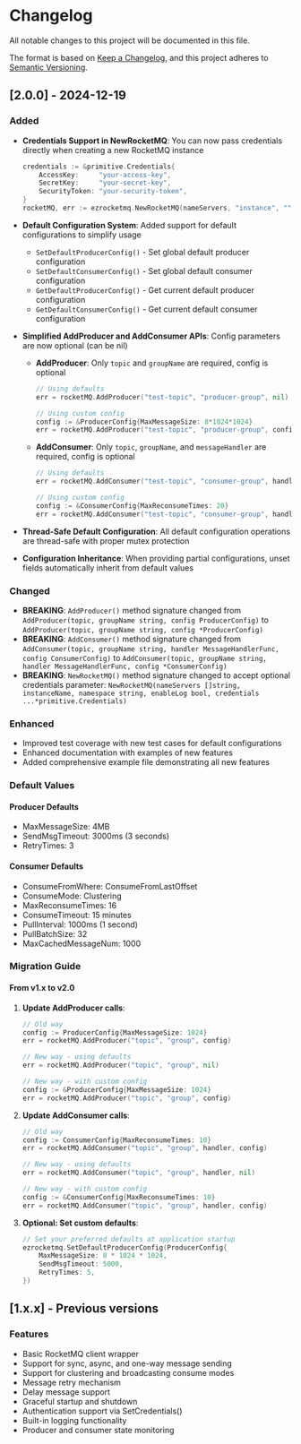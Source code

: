 # Changelog

All notable changes to this project will be documented in this file.

The format is based on [Keep a Changelog](https://keepachangelog.com/en/1.0.0/),
and this project adheres to [Semantic Versioning](https://semver.org/spec/v2.0.0.html).

## [2.0.0] - 2024-12-19

### Added
- **Credentials Support in NewRocketMQ**: You can now pass credentials directly when creating a new RocketMQ instance
  ```go
  credentials := &primitive.Credentials{
      AccessKey:     "your-access-key",
      SecretKey:     "your-secret-key",
      SecurityToken: "your-security-token",
  }
  rocketMQ, err := ezrocketmq.NewRocketMQ(nameServers, "instance", "", true, credentials)
  ```

- **Default Configuration System**: Added support for default configurations to simplify usage
  - `SetDefaultProducerConfig()` - Set global default producer configuration
  - `SetDefaultConsumerConfig()` - Set global default consumer configuration
  - `GetDefaultProducerConfig()` - Get current default producer configuration
  - `GetDefaultConsumerConfig()` - Get current default consumer configuration

- **Simplified AddProducer and AddConsumer APIs**: Config parameters are now optional (can be nil)
  - **AddProducer**: Only `topic` and `groupName` are required, config is optional
    ```go
    // Using defaults
    err = rocketMQ.AddProducer("test-topic", "producer-group", nil)
    
    // Using custom config
    config := &ProducerConfig{MaxMessageSize: 8*1024*1024}
    err = rocketMQ.AddProducer("test-topic", "producer-group", config)
    ```
  
  - **AddConsumer**: Only `topic`, `groupName`, and `messageHandler` are required, config is optional
    ```go
    // Using defaults
    err = rocketMQ.AddConsumer("test-topic", "consumer-group", handler, nil)
    
    // Using custom config
    config := &ConsumerConfig{MaxReconsumeTimes: 20}
    err = rocketMQ.AddConsumer("test-topic", "consumer-group", handler, config)
    ```

- **Thread-Safe Default Configuration**: All default configuration operations are thread-safe with proper mutex protection

- **Configuration Inheritance**: When providing partial configurations, unset fields automatically inherit from default values

### Changed
- **BREAKING**: `AddProducer()` method signature changed from `AddProducer(topic, groupName string, config ProducerConfig)` to `AddProducer(topic, groupName string, config *ProducerConfig)`
- **BREAKING**: `AddConsumer()` method signature changed from `AddConsumer(topic, groupName string, handler MessageHandlerFunc, config ConsumerConfig)` to `AddConsumer(topic, groupName string, handler MessageHandlerFunc, config *ConsumerConfig)`
- **BREAKING**: `NewRocketMQ()` method signature changed to accept optional credentials parameter: `NewRocketMQ(nameServers []string, instanceName, namespace string, enableLog bool, credentials ...*primitive.Credentials)`

### Enhanced
- Improved test coverage with new test cases for default configurations
- Enhanced documentation with examples of new features
- Added comprehensive example file demonstrating all new features

### Default Values
#### Producer Defaults
- MaxMessageSize: 4MB
- SendMsgTimeout: 3000ms (3 seconds)
- RetryTimes: 3

#### Consumer Defaults
- ConsumeFromWhere: ConsumeFromLastOffset
- ConsumeMode: Clustering
- MaxReconsumeTimes: 16
- ConsumeTimeout: 15 minutes
- PullInterval: 1000ms (1 second)
- PullBatchSize: 32
- MaxCachedMessageNum: 1000

### Migration Guide

#### From v1.x to v2.0

1. **Update AddProducer calls**:
   ```go
   // Old way
   config := ProducerConfig{MaxMessageSize: 1024}
   err = rocketMQ.AddProducer("topic", "group", config)
   
   // New way - using defaults
   err = rocketMQ.AddProducer("topic", "group", nil)
   
   // New way - with custom config
   config := &ProducerConfig{MaxMessageSize: 1024}
   err = rocketMQ.AddProducer("topic", "group", config)
   ```

2. **Update AddConsumer calls**:
   ```go
   // Old way
   config := ConsumerConfig{MaxReconsumeTimes: 10}
   err = rocketMQ.AddConsumer("topic", "group", handler, config)
   
   // New way - using defaults
   err = rocketMQ.AddConsumer("topic", "group", handler, nil)
   
   // New way - with custom config
   config := &ConsumerConfig{MaxReconsumeTimes: 10}
   err = rocketMQ.AddConsumer("topic", "group", handler, config)
   ```

3. **Optional: Set custom defaults**:
   ```go
   // Set your preferred defaults at application startup
   ezrocketmq.SetDefaultProducerConfig(ProducerConfig{
       MaxMessageSize: 8 * 1024 * 1024,
       SendMsgTimeout: 5000,
       RetryTimes: 5,
   })
   ```

## [1.x.x] - Previous versions

### Features
- Basic RocketMQ client wrapper
- Support for sync, async, and one-way message sending
- Support for clustering and broadcasting consume modes
- Message retry mechanism
- Delay message support
- Graceful startup and shutdown
- Authentication support via SetCredentials()
- Built-in logging functionality
- Producer and consumer state monitoring
